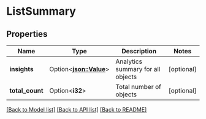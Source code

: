 # ListSummary

## Properties

Name | Type | Description | Notes
------------ | ------------- | ------------- | -------------
**insights** | Option<[**json::Value**](.md)> | Analytics summary for all objects | [optional]
**total_count** | Option<**i32**> | Total number of objects | [optional]

[[Back to Model list]](../README.md#documentation-for-models) [[Back to API list]](../README.md#documentation-for-api-endpoints) [[Back to README]](../README.md)


